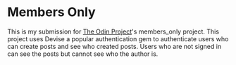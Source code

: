 # Members Only

This is my submission for [The Odin Project](https://www.theodinproject.com/lessons/ruby-on-rails-members-only)'s members_only project. This project uses Devise a popular authentication gem to authenticate users who can create posts and see who created posts. Users who are not signed in can see the posts but cannot see who the author is.
